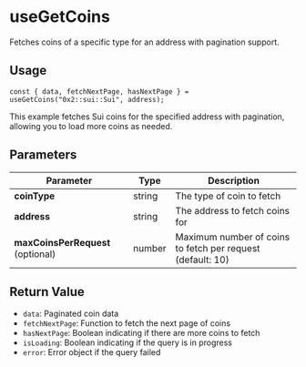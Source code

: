 # useGetCoins

Fetches coins of a specific type for an address with pagination support.

## Usage
```tsx
const { data, fetchNextPage, hasNextPage } = useGetCoins("0x2::sui::Sui", address);
```

This example fetches Sui coins for the specified address with pagination, allowing you to load more coins as needed.

## Parameters
| Parameter | Type | Description |
|-----------|------|-------------|
| **coinType** | string | The type of coin to fetch |
| **address** | string | The address to fetch coins for |
| **maxCoinsPerRequest** (optional) | number | Maximum number of coins to fetch per request (default: 10) |

## Return Value
* `data`: Paginated coin data
* `fetchNextPage`: Function to fetch the next page of coins
* `hasNextPage`: Boolean indicating if there are more coins to fetch
* `isLoading`: Boolean indicating if the query is in progress
* `error`: Error object if the query failed